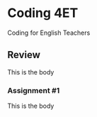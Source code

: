 # Coding 4ET
Coding for English Teachers

## Review
This is the body

### Assignment #1
This is the body
